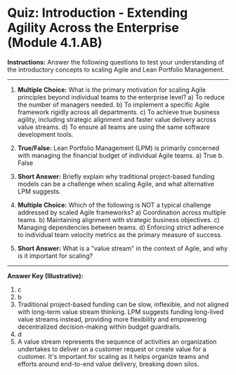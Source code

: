 # Quiz: Introduction - Extending Agility Across the Enterprise (Module 4.1.AB)

**Instructions:** Answer the following questions to test your understanding of the introductory concepts to scaling Agile and Lean Portfolio Management.

---

1.  **Multiple Choice:** What is the primary motivation for scaling Agile principles beyond individual teams to the enterprise level?
    a) To reduce the number of managers needed.
    b) To implement a specific Agile framework rigidly across all departments.
    c) To achieve true business agility, including strategic alignment and faster value delivery across value streams.
    d) To ensure all teams are using the same software development tools.

2.  **True/False:** Lean Portfolio Management (LPM) is primarily concerned with managing the financial budget of individual Agile teams.
    a) True
    b. False

3.  **Short Answer:** Briefly explain why traditional project-based funding models can be a challenge when scaling Agile, and what alternative LPM suggests.

4.  **Multiple Choice:** Which of the following is NOT a typical challenge addressed by scaled Agile frameworks?
    a) Coordination across multiple teams.
    b) Maintaining alignment with strategic business objectives.
    c) Managing dependencies between teams.
    d) Enforcing strict adherence to individual team velocity metrics as the primary measure of success.

5.  **Short Answer:** What is a "value stream" in the context of Agile, and why is it important for scaling?

---
**Answer Key (Illustrative):**
1. c
2. b
3. Traditional project-based funding can be slow, inflexible, and not aligned with long-term value stream thinking. LPM suggests funding long-lived value streams instead, providing more flexibility and empowering decentralized decision-making within budget guardrails.
4. d
5. A value stream represents the sequence of activities an organization undertakes to deliver on a customer request or create value for a customer. It's important for scaling as it helps organize teams and efforts around end-to-end value delivery, breaking down silos.